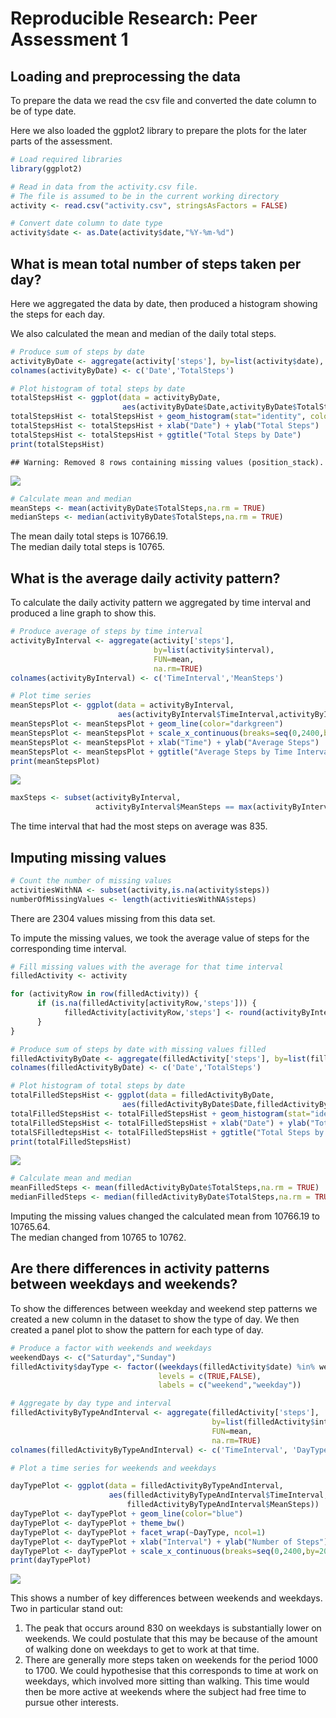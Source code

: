 # Reproducible Research: Peer Assessment 1


## Loading and preprocessing the data

To prepare the data we read the csv file and converted the date column to be of type date.

Here we also loaded the ggplot2 library to prepare the plots for the later parts of the assessment.


```r
# Load required libraries
library(ggplot2)

# Read in data from the activity.csv file.
# The file is assumed to be in the current working directory
activity <- read.csv("activity.csv", stringsAsFactors = FALSE)

# Convert date column to date type
activity$date <- as.Date(activity$date,"%Y-%m-%d")
```

## What is mean total number of steps taken per day?

Here we aggregated the data by date, then produced a histogram showing the steps for each day.

We also calculated the mean and median of the daily total steps.


```r
# Produce sum of steps by date
activityByDate <- aggregate(activity['steps'], by=list(activity$date), FUN=sum)
colnames(activityByDate) <- c('Date','TotalSteps')

# Plot histogram of total steps by date
totalStepsHist <- ggplot(data = activityByDate,
                         aes(activityByDate$Date,activityByDate$TotalSteps))
totalStepsHist <- totalStepsHist + geom_histogram(stat="identity", color="lightblue",fill="blue")
totalStepsHist <- totalStepsHist + xlab("Date") + ylab("Total Steps")
totalStepsHist <- totalStepsHist + ggtitle("Total Steps by Date")
print(totalStepsHist)
```

```
## Warning: Removed 8 rows containing missing values (position_stack).
```

![](PA1_template_files/figure-html/StepsPerDay-1.png) 

```r
# Calculate mean and median
meanSteps <- mean(activityByDate$TotalSteps,na.rm = TRUE)
medianSteps <- median(activityByDate$TotalSteps,na.rm = TRUE)
```

The mean daily total steps is 10766.19.  
The median daily total steps is 10765.

## What is the average daily activity pattern?

To calculate the daily activity pattern we aggregated by time interval and produced a line graph to show this.


```r
# Produce average of steps by time interval
activityByInterval <- aggregate(activity['steps'], 
                                by=list(activity$interval), 
                                FUN=mean, 
                                na.rm=TRUE)
colnames(activityByInterval) <- c('TimeInterval','MeanSteps')

# Plot time series
meanStepsPlot <- ggplot(data = activityByInterval,
                        aes(activityByInterval$TimeInterval,activityByInterval$MeanSteps))
meanStepsPlot <- meanStepsPlot + geom_line(color="darkgreen")
meanStepsPlot <- meanStepsPlot + scale_x_continuous(breaks=seq(0,2400,by=200))
meanStepsPlot <- meanStepsPlot + xlab("Time") + ylab("Average Steps")
meanStepsPlot <- meanStepsPlot + ggtitle("Average Steps by Time Interval")
print(meanStepsPlot)
```

![](PA1_template_files/figure-html/DailyActivity-1.png) 

```r
maxSteps <- subset(activityByInterval,
                   activityByInterval$MeanSteps == max(activityByInterval$MeanSteps))
```

The time interval that had the most steps on average was 835.

## Imputing missing values


```r
# Count the number of missing values
activitiesWithNA <- subset(activity,is.na(activity$steps))
numberOfMissingValues <- length(activitiesWithNA$steps)
```

There are 2304 values missing from this data set.

To impute the missing values, we took the average value of steps for the corresponding time interval.


```r
# Fill missing values with the average for that time interval
filledActivity <- activity

for (activityRow in row(filledActivity)) {
      if (is.na(filledActivity[activityRow,'steps'])) {
            filledActivity[activityRow,'steps'] <- round(activityByInterval[(activityByInterval$TimeInterval == filledActivity[activityRow,'interval']),'MeanSteps'],0)
      }
}

# Produce sum of steps by date with missing values filled
filledActivityByDate <- aggregate(filledActivity['steps'], by=list(filledActivity$date), FUN=sum)
colnames(filledActivityByDate) <- c('Date','TotalSteps')

# Plot histogram of total steps by date
totalFilledStepsHist <- ggplot(data = filledActivityByDate,
                         aes(filledActivityByDate$Date,filledActivityByDate$TotalSteps))
totalFilledStepsHist <- totalFilledStepsHist + geom_histogram(stat="identity", color="lightblue",fill="blue")
totalFilledStepsHist <- totalFilledStepsHist + xlab("Date") + ylab("Total Steps")
totalSFilledtepsHist <- totalFilledStepsHist + ggtitle("Total Steps by Date - missing values filled")
print(totalFilledStepsHist)
```

![](PA1_template_files/figure-html/ImputeMissingValues-1.png) 

```r
# Calculate mean and median
meanFilledSteps <- mean(filledActivityByDate$TotalSteps,na.rm = TRUE)
medianFilledSteps <- median(filledActivityByDate$TotalSteps,na.rm = TRUE)
```

Imputing the missing values changed the calculated mean from 10766.19 to 10765.64.  
The median changed from 10765 to 10762.

## Are there differences in activity patterns between weekdays and weekends?

To show the differences between weekday and weekend step patterns we created a new column in the dataset to show the type of day.  We then created a panel plot to show the pattern for each type of day.


```r
# Produce a factor with weekends and weekdays
weekendDays <- c("Saturday","Sunday")
filledActivity$dayType <- factor((weekdays(filledActivity$date) %in% weekendDays),
                                 levels = c(TRUE,FALSE),
                                 labels = c("weekend","weekday"))

# Aggregate by day type and interval
filledActivityByTypeAndInterval <- aggregate(filledActivity['steps'],
                                             by=list(filledActivity$interval, filledActivity$dayType), 
                                             FUN=mean, 
                                             na.rm=TRUE)
colnames(filledActivityByTypeAndInterval) <- c('TimeInterval', 'DayType', 'MeanSteps')

# Plot a time series for weekends and weekdays

dayTypePlot <- ggplot(data = filledActivityByTypeAndInterval,
                      aes(filledActivityByTypeAndInterval$TimeInterval,
                          filledActivityByTypeAndInterval$MeanSteps))
dayTypePlot <- dayTypePlot + geom_line(color="blue")
dayTypePlot <- dayTypePlot + theme_bw()
dayTypePlot <- dayTypePlot + facet_wrap(~DayType, ncol=1)
dayTypePlot <- dayTypePlot + xlab("Interval") + ylab("Number of Steps")
dayTypePlot <- dayTypePlot + scale_x_continuous(breaks=seq(0,2400,by=200))
print(dayTypePlot)
```

![](PA1_template_files/figure-html/DayTypeDifferences-1.png) 

This shows a number of key differences between weekends and weekdays. Two in particular stand out:  
1. The peak that occurs around 830 on weekdays is substantially lower on weekends.  We could postulate that this may be because of the amount of walking done on weekdays to get to work at that time.  
2. There are generally more steps taken on weekends for the period 1000 to 1700.  We could hypothesise that this corresponds to time at work on weekdays, which involved more sitting than walking.  This time would then be more active at weekends where the subject had free time to pursue other interests.
